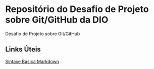 # Repositório do Desafio de Projeto sobre Git/GitHub da DIO
Desafio de Projeto sobre Git/GitHub

## Links Úteis 
[Sintaxe Basica Markdown](https://www.markdownguide.org/basic-syntax/)
